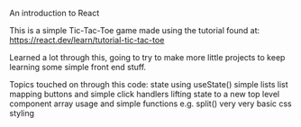 An introduction to React

This is a simple Tic-Tac-Toe game made using the tutorial found at: https://react.dev/learn/tutorial-tic-tac-toe

Learned a lot through this, going to try to make more little projects to keep learning some simple front end stuff. 

Topics touched on through this code:
	state using useState()
	simple lists
	list mapping
	buttons and simple click handlers
	lifting state to a new top level component
	array usage and simple functions e.g. split()
	very very basic css styling
